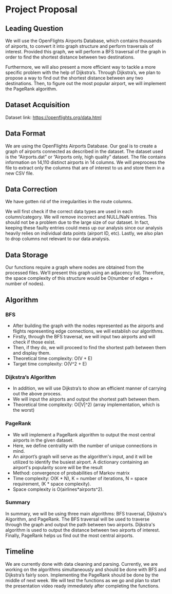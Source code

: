 # Project Proposal

## Leading Question 

We will use the OpenFlights Airports Database, which contains thousands of airports, to convert it into graph structure and perform traversals of interest. Provided this graph, we will perform a BFS traversal of the graph in order to find the shortest distance between two destinations.

Furthermore, we will also present a more efficient way to tackle a more specific problem with the help of Dijkstra’s. Through Dijkstra’s, we plan to propose a way to find out the shortest distance between any two destinations. Then, to figure out the most popular airport, we will implement the PageRank algorithm. 

## Dataset Acquisition

Dataset link: https://openflights.org/data.html 

## Data Format

We are using the OpenFlights Airports Database. Our goal is to create a graph of airports connected as described in the dataset. The dataset used is the “Airports.dat” or ”Airports only, high quality” dataset. The file contains information on 14,110 distinct airports in 14 columns. We will preprocess the file to extract only the columns that are of interest to us and store them in a new CSV file.

## Data Correction

We have gotten rid of the irregularities in the route columns.

We will first check if the correct data types are used in each column/category. We will remove incorrect and NULL/NaN entries. This should not be a problem due to the large size of our dataset. In fact, keeping these faulty entries could mess up our analysis since our analysis heavily relies on individual data points (airport ID, etc). Lastly, we also plan to drop columns not relevant to our data analysis.

## Data Storage

Our functions require a graph where nodes are obtained from the processed files. We’ll present this graph using an adjacency list. Therefore, the space complexity of this structure would be O(number of edges + number of nodes).

## Algorithm 

### BFS
- After building the graph with the nodes represented as the airports and flights representing edge connections, we will establish our algorithms.
- Firstly, through the BFS traversal, we will input two airports and will check if those exist.
- Then, if they do, we will proceed to find the shortest path between them and display them.
- Theoretical time complexity: O(V + E)
- Target time complexity: O(V^2 + E)

### Dijkstra’s Algorithm
- In addition, we will use Dijkstra’s to show an efficient manner of carrying out the above process.
- We will input the airports and output the shortest path between them.
- Theoretical time complexity: O(|V|^2) (array implementation, which is the worst)

### PageRank
- We will implement a PageRank algorithm to output the most central airports in the given dataset.
- Here, we define centrality with the number of unique connections in mind.
- An airport’s graph will serve as the algorithm's input, and it will be utilized to identify the busiest airport. A dictionary containing an airport's popularity score will be the result
- Method: convergence of probabilities of Markov matrix
- Time complexity: O(K * N), K = number of iterations, N = space requirement, (K * space complexity).
- Space complexity is O(airlines*airports^2).

### Summary
In summary, we will be using three main algorithms: BFS traversal, Dijkstra's Algorithm, and PageRank. The BFS traversal will be used to traverse through the graph and output the path between two airports. Dijkstra's algorithm is used to output the distance between two airports of interest. Finally, PageRank helps us find out the most central airports.

## Timeline

We are currently done with data cleaning and parsing. Currently, we are working on the algorithms simultaneously and should be done with BFS and Dijkstra’s fairly soon. Implementing the PageRank should be done by the middle of next week. We will test the functions as we go and plan to start the presentation video ready immediately after completing the functions.